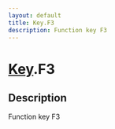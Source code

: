 ```yaml
---
layout: default
title: Key.F3
description: Function key F3
---
```

# [Key]({{site.url}}/Pages/Reference/Key.html).F3

## Description
Function key F3

